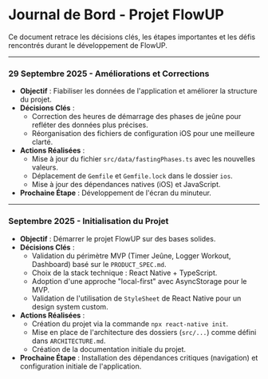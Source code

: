 # Journal de Bord - Projet FlowUP

Ce document retrace les décisions clés, les étapes importantes et les défis rencontrés durant le développement de FlowUP.

---

### 29 Septembre 2025 - Améliorations et Corrections

- **Objectif** : Fiabiliser les données de l'application et améliorer la structure du projet.
- **Décisions Clés** :
  - Correction des heures de démarrage des phases de jeûne pour refléter des données plus précises.
  - Réorganisation des fichiers de configuration iOS pour une meilleure clarté.
- **Actions Réalisées** :
  - Mise à jour du fichier `src/data/fastingPhases.ts` avec les nouvelles valeurs.
  - Déplacement de `Gemfile` et `Gemfile.lock` dans le dossier `ios`.
  - Mise à jour des dépendances natives (iOS) et JavaScript.
- **Prochaine Étape** : Développement de l'écran du minuteur.

---

### Septembre 2025 - Initialisation du Projet

- **Objectif** : Démarrer le projet FlowUP sur des bases solides.
- **Décisions Clés** :
  - Validation du périmètre MVP (Timer Jeûne, Logger Workout, Dashboard) basé sur le `PRODUCT_SPEC.md`.
  - Choix de la stack technique : React Native + TypeScript.
  - Adoption d'une approche "local-first" avec AsyncStorage pour le MVP.
  - Validation de l'utilisation de `StyleSheet` de React Native pour un design system custom.
- **Actions Réalisées** :
  - Création du projet via la commande `npx react-native init`.
  - Mise en place de l'architecture des dossiers (`src/...`) comme défini dans `ARCHITECTURE.md`.
  - Création de la documentation initiale du projet.
- **Prochaine Étape** : Installation des dépendances critiques (navigation) et configuration initiale de l'application.